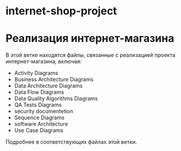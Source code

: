 # internet-shop-project
# Реализация интернет-магазина

В этой ветке находятся файлы, связанные с реализацией проекта интернет-магазина, включая:
- Activity Diagrams
- Business Architecture Diagrams
- Data Architecture Diagrams
- Data Flow Diagrams
- Data Quality Algorithms Diagrams
- QA Tests Diagrams
- security documentetion
- Sequence Diagrams
- software Architecture
- Use Case Diagrams


Подробнее в соответствующих файлах этой ветки.
